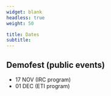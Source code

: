 ```yaml
---
widget: blank
headless: true
weight: 50

title: Dates
subtitle: 
---
```




## Demofest (**public events**)

* 17 NOV (IRC program)
* 01 DEC (ETI program)